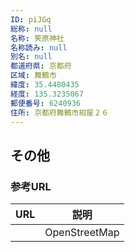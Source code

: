 ```yaml
---
ID: piJGq
総称: null
名称: 笶原神社
名称読み: null
別名: null
都道府県: 京都府
区域: 舞鶴市
緯度: 35.4480435
経度: 135.3235067
郵便番号: 6240936
住所: 京都府舞鶴市紺屋２６
---
```


## その他

### 参考URL

| URL | 説明          |
| --- | ------------- |
|     | OpenStreetMap |
